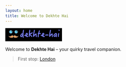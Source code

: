 ```yaml
---
layout: home
title: Welcome to Dekhte Hai
---
```


![Logo](/assets/images/logo.png)

Welcome to **Dekh­te Hai** – your quirky travel companion.

> First stop: [London](./2025/07/12/london-trip.html)
